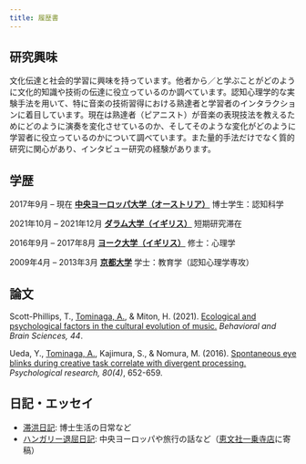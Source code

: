 ```yaml
---
title: 履歴書
---
```


## 研究興味
文化伝達と社会的学習に興味を持っています。他者から／と学ぶことがどのように文化的知識や技術の伝達に役立っているのか調べています。認知心理学的な実験手法を用いて、特に音楽の技術習得における熟達者と学習者のインタラクションに着目しています。現在は熟達者（ピアニスト）が音楽の表現技法を教えるためにどのように演奏を変化させているのか、そしてそのような変化がどのように学習者に役立っているのかについて調べています。また量的手法だけでなく質的研究に関心があり、インタビュー研究の経験があります。

## 学歴
2017年9月 – 現在
[**中央ヨーロッパ大学（オーストリア）**](https://www.ceu.edu/)
博士学生：認知科学

2021年10月 – 2021年12月
[**ダラム大学（イギリス）**](https://www.durham.ac.uk/homepage/)
短期研究滞在

2016年9月 – 2017年8月
[**ヨーク大学（イギリス）**](https://www.york.ac.uk/)
修士：心理学

2009年4月 – 2013年3月
[**京都大学**](http://www.kyoto-u.ac.jp/ja)
学士：教育学（認知心理学専攻）

## 論文
Scott-Phillips, T., <u>Tominaga, A.</u>, & Miton, H. (2021). [Ecological and psychological factors in the cultural evolution of music.](https://www.cambridge.org/core/journals/behavioral-and-brain-sciences/article/ecological-and-psychological-factors-in-the-cultural-evolution-of-music/63F95E8B81B9C5543D1189BD0649C894) *Behavioral and Brain Sciences, 44*.

Ueda, Y., <u>Tominaga, A.</u>, Kajimura, S., & Nomura, M. (2016). [Spontaneous eye blinks during creative task correlate with divergent processing.](https://doi.org/10.1007/s00426-015-0665-x) *Psychological research, 80(4)*, 652-659.

## 日記・エッセイ
- [滞洪日記](https://note.com/atsukotominaga): 博士生活の日常など
- [ハンガリー退屈日記](https://note.com/acukor): 中央ヨーロッパや旅行の話など（[恵文社一乗寺店](http://www.keibunsha-store.com/)に寄稿）
